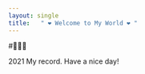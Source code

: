 ```yaml
---
layout: single
title:   " ❤ Welcome to My World ❤ "
---
```

 
  #💖🥰💖
 
 2021 My record. 
 Have a nice day!
